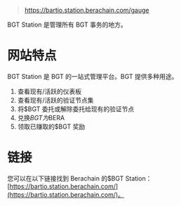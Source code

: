 > https://bartio.station.berachain.com/gauge

BGT Station 是管理所有 BGT 事务的地方。

# 网站特点

BGT Station 是 BGT 的一站式管理平台。BGT 提供多种用途。

1. 查看现有/活跃的仪表板
2. 查看现有/活跃的验证节点集
3. 将$BGT 委托或解除委托给现有的验证节点
4. 兑换$BGT 为$BERA
5. 领取已赚取的$BGT 奖励

# 链接

您可以在以下链接找到 Berachain 的$BGT Station：[https://bartio.station.berachain.com/](https://bartio.station.berachain.com/)。
